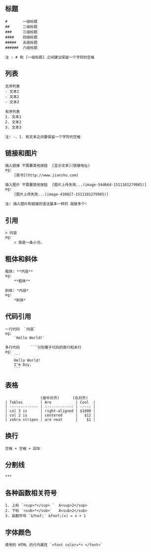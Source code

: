 ## 标题
	#  		一级标题
	## 		二级标题
	### 	三级标题
	####	四级标题
	#####	五级标题
	######	六级标题

	注 : # 和 [一级标题] 之间建议保留一个字符的空格 

## 列表

	无序列表
	- 文本1
	- 文本2
	- 文本3

	有序列表
	1. 文本1
	2. 文本2
	3. 文本3

	注: -、1. 和文本之间要保留一个字符的空格

## 链接和图片

	插入链接 不需要其他按钮  [显示文本](链接地址)
	eg:
		[简书](http://www.jianshu.com)

	插入图片 不需要其他按钮  [图片上传失败...(image-54d66d-1511101279985)]
	eg:
		[图片上传失败...(image-410027-1511101279985)]

	注: 插入图片和链接的语法基本一样的 就是多个!

## 引用
	> 内容
	eg:
		> 我是一条小河。

## 粗体和斜体

	粗体: **内容** 
	eg:
		**粗体**

	斜体: *内容*
	eg:
		*斜体*

## 代码引用

	一行代码  `内容`
	eg:
		`Hello World!`

	多行代码	 ```分别置于代码的首行和末行
	eg:
		```
		Hello World!
		I'm Dzy.
		```

## 表格
					(居中对齐)		(右对齐)
	| Tables		| Are 			| Cool	|
	| ------------- | :-----------: | ----: |
	| col 3 is		| right-aligned | $1600 |
	| col 2 is		| centered		|   $12 |
	| zebra stripes	| are neat		|    $1 |


## 换行
	空格 + 空格 + 回车

## 分割线
	***

## 各种函数相关符号
	1. 上标 `<sup>*</sup> `  A<sup>2</sup>  
	2. 下标 `<sub>*</sub>`   A<sub>2</sub>  
	3. 函数符号 `&fnof;` &fnof;(x) = x + 1  

## 字体颜色
	使用的 HTML 的行内属性 `<font color=*> </font>`
